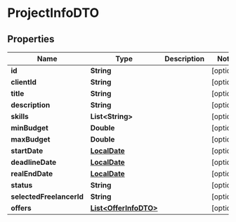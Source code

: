 # ProjectInfoDTO

## Properties
Name | Type | Description | Notes
------------ | ------------- | ------------- | -------------
**id** | **String** |  |  [optional]
**clientId** | **String** |  |  [optional]
**title** | **String** |  |  [optional]
**description** | **String** |  |  [optional]
**skills** | **List&lt;String&gt;** |  |  [optional]
**minBudget** | **Double** |  |  [optional]
**maxBudget** | **Double** |  |  [optional]
**startDate** | [**LocalDate**](LocalDate.md) |  |  [optional]
**deadlineDate** | [**LocalDate**](LocalDate.md) |  |  [optional]
**realEndDate** | [**LocalDate**](LocalDate.md) |  |  [optional]
**status** | **String** |  |  [optional]
**selectedFreelancerId** | **String** |  |  [optional]
**offers** | [**List&lt;OfferInfoDTO&gt;**](OfferInfoDTO.md) |  |  [optional]
